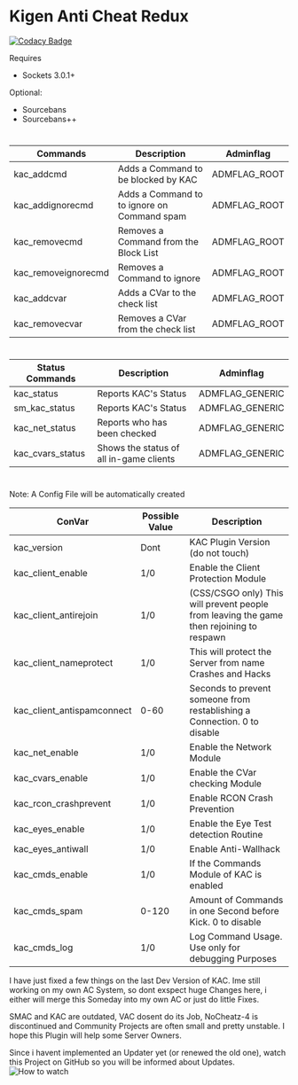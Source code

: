 # Kigen Anti Cheat Redux
[![Codacy Badge](https://api.codacy.com/project/badge/Grade/d02e2cc3856043a1a2b8277834f54bd5)](https://app.codacy.com/app/DJPlaya/kigen-ac-pub?utm_source=github.com&utm_medium=referral&utm_content=DJPlaya/kigen-ac-pub&utm_campaign=Badge_Grade_Dashboard)

Requires
- Sockets 3.0.1+

Optional:
- Sourcebans
- Sourcebans++
#
#
Commands | Description | Adminflag
------------ | ------------- | -------------
kac_addcmd | Adds a Command to be blocked by KAC | ADMFLAG_ROOT
kac_addignorecmd | Adds a Command to to ignore on Command spam | ADMFLAG_ROOT
kac_removecmd | Removes a Command from the Block List | ADMFLAG_ROOT
kac_removeignorecmd | Removes a Command to ignore | ADMFLAG_ROOT
kac_addcvar | Adds a CVar to the check list | ADMFLAG_ROOT
kac_removecvar | Removes a CVar from the check list | ADMFLAG_ROOT
#
Status Commands | Description | Adminflag
------------ | ------------- | -------------
kac_status | Reports KAC's Status | ADMFLAG_GENERIC
sm_kac_status | Reports KAC's Status | ADMFLAG_GENERIC
kac_net_status | Reports who has been checked | ADMFLAG_GENERIC
kac_cvars_status | Shows the status of all in-game clients | ADMFLAG_GENERIC
#
#
Note: A Config File will be automatically created

ConVar | Possible Value | Description
------------ | ------------- | -------------
kac_version | Dont | KAC Plugin Version (do not touch)
kac_client_enable | 1/0 | Enable the Client Protection Module
kac_client_antirejoin | 1/0 | (CSS/CSGO only) This will prevent people from leaving the game then rejoining to respawn
kac_client_nameprotect | 1/0 | This will protect the Server from name Crashes and Hacks
kac_client_antispamconnect | 0-60 | Seconds to prevent someone from restablishing a Connection. 0 to disable
kac_net_enable | 1/0 | Enable the Network Module
kac_cvars_enable | 1/0 | Enable the CVar checking Module
kac_rcon_crashprevent | 1/0 | Enable RCON Crash Prevention
kac_eyes_enable | 1/0 | Enable the Eye Test detection Routine
kac_eyes_antiwall | 1/0 | Enable Anti-Wallhack
kac_cmds_enable | 1/0 | If the Commands Module of KAC is enabled
kac_cmds_spam | 0-120 | Amount of Commands in one Second before Kick. 0 to disable
kac_cmds_log | 1/0 | Log Command Usage. Use only for debugging Purposes


I have just fixed a few things on the last Dev Version of KAC.
Ime still working on my own AC System, so dont exspect huge Changes here, i either will merge this Someday into my own AC or just do little Fixes.

SMAC and KAC are outdated, VAC dosent do its Job, NoCheatz-4 is discontinued and Community Projects are often small and pretty unstable.
I hope this Plugin will help some Server Owners.

Since i havent implemented an Updater yet (or renewed the old one), watch this Project on GitHub so you will be informed about Updates.
![How to watch](https://help.github.com/assets/images/help/notifications/watcher_picker.gif)
